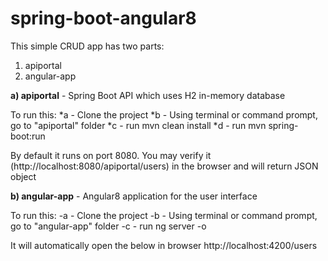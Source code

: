 # spring-boot-angular8
This simple CRUD app has two parts:
1. apiportal
2. angular-app

**a) apiportal** - Spring Boot API which uses H2 in-memory database

To run this:
*a - Clone the project
*b - Using terminal or command prompt, go to "apiportal" folder
*c - run mvn clean install
*d - run mvn spring-boot:run

By default it runs on port 8080.
You may verify it (http://localhost:8080/apiportal/users) in the browser and will return JSON object

**b) angular-app** - Angular8 application for the user interface

To run this:
-a - Clone the project
-b - Using terminal or command prompt, go to "angular-app" folder
-c - run ng server -o

It will automatically open the below in browser
http://localhost:4200/users


